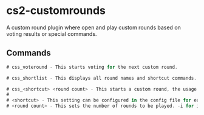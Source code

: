 # cs2-customrounds
A custom round plugin where open and play custom rounds based on voting results or special commands.

## Commands
```csharp
# css_voteround - This starts voting for the next custom round.

# css_shortlist - This displays all round names and shortcut commands.

# css_<shortcut> <round count> - This starts a custom round, the usage is like "css_deagle".
#
# <shortcut> - This setting can be configured in the config file for each round.
# <round count> - This sets the number of rounds to be played. -i for infinite rounds. Default is 1.
```
